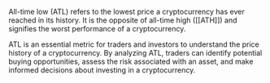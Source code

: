 


All-time low (ATL) refers to the lowest price a cryptocurrency has ever reached in its history. It is the opposite of all-time high ([[ATH]]) and signifies the worst performance of a cryptocurrency.

ATL is an essential metric for traders and investors to understand the price history of a cryptocurrency. By analyzing ATL, traders can identify potential buying opportunities, assess the risk associated with an asset, and make informed decisions about investing in a cryptocurrency.
